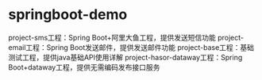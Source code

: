 # springboot-demo
project-sms工程：Spring Boot+阿里大鱼工程，提供发送短信功能 
project-email工程：Spring Boot发送邮件，提供发送邮件功能 
project-base工程：基础测试工程，提供java基础API使用详解 
project-hasor-dataway工程：Spring Boot+dataway工程，提供无需编码发布接口服务 